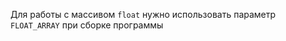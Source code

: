 Для работы с массивом ```float``` нужно использовать параметр ```FLOAT_ARRAY``` при сборке программы
